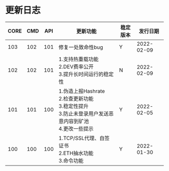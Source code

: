 # 更新日志
| CORE | CMD | API | 更新功能                                                                    | 稳定版本 | 发行日期       |
|------|-----|-----|-------------------------------------------------------------------------|------|------------|
| 103  | 102 | 101 | 修复一处致命性bug                                                              | Y    | 2022-02-09 |
| 102  | 102 | 101 | 1.支持热重载功能    <br>2.DEV费率公开     <br> 3.提升长时间运行的稳定性                       | N    | 2022-02-09 |
| 101  | 101 | 100 | 1.伪造上报Hashrate<br>2.检查更新功能<br>3.稳定性提升<br>3.防止未登录用户发送恶意内容到矿池<br>4.更改一些提示 | Y    | 2022-02-05 |
| 100  | 100 | 100 | 1.TCP/SSL代理、自签证书<br>2.ETH抽水功能<br>3.命令功能                                 | Y    | 2022-01-30 |
